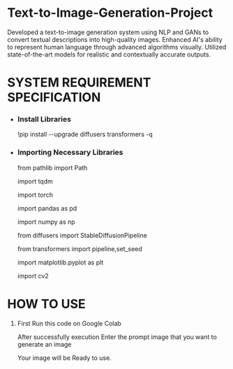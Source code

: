 # Text-to-Image-Generation-Project
Developed a text-to-image generation system using NLP and GANs to convert textual descriptions into high-quality images. Enhanced AI's ability to represent human language through advanced algorithms visually. Utilized state-of-the-art models for realistic and contextually accurate outputs.

# SYSTEM REQUIREMENT SPECIFICATION
<ul>
  <li>
    <h3>Install Libraries</h3>
    <p>!pip install --upgrade diffusers transformers -q</p>
  </li>
</ul>

<ul>
  <li>
    <h3>Importing Necessary Libraries</h3>
    <p>from pathlib import Path</p>
    <p>import tqdm</p>
    <p>import torch</p>
    <p>import pandas as pd</p>
    <p>import numpy as np</p>
    <p>from diffusers import StableDiffusionPipeline</p>
    <p>from transformers import pipeline,set_seed</p>
    <p>import matplotlib.pyplot as plt</p>
    <p>import cv2</p>
  </li>
</ul>

# HOW TO USE
<ol>
  <li>
    <p>First Run this code on Google Colab</p>
    <p>After successfully execution Enter the prompt image that you want to generate an image</p>
    <p>Your image will be Ready to use.</p>
  </li>
</ol>

